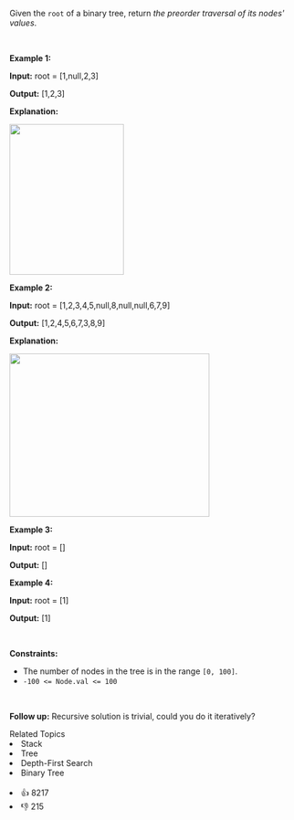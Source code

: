 <p>Given the <code>root</code> of a binary tree, return <em>the preorder traversal of its nodes' values</em>.</p>

<p>&nbsp;</p> 
<p><strong class="example">Example 1:</strong></p>

<div class="example-block"> 
 <p><strong>Input:</strong> <span class="example-io">root = [1,null,2,3]</span></p> 
</div>

<p><strong>Output:</strong> <span class="example-io">[1,2,3]</span></p>

<p><strong>Explanation:</strong></p>

<p><img alt="" src="https://assets.leetcode.com/uploads/2024/08/29/screenshot-2024-08-29-202743.png" style="width: 200px; height: 264px;" /></p>

<p><strong class="example">Example 2:</strong></p>

<div class="example-block"> 
 <p><strong>Input:</strong> <span class="example-io">root = [1,2,3,4,5,null,8,null,null,6,7,9]</span></p> 
</div>

<p><strong>Output:</strong> <span class="example-io">[1,2,4,5,6,7,3,8,9]</span></p>

<p><strong>Explanation:</strong></p>

<p><img alt="" src="https://assets.leetcode.com/uploads/2024/08/29/tree_2.png" style="width: 350px; height: 286px;" /></p>

<p><strong class="example">Example 3:</strong></p>

<div class="example-block"> 
 <p><strong>Input:</strong> <span class="example-io">root = []</span></p> 
</div>

<p><strong>Output:</strong> <span class="example-io">[]</span></p>

<p><strong class="example">Example 4:</strong></p>

<div class="example-block"> 
 <p><strong>Input:</strong> <span class="example-io">root = [1]</span></p> 
</div>

<p><strong>Output:</strong> <span class="example-io">[1]</span></p>

<p>&nbsp;</p> 
<p><strong>Constraints:</strong></p>

<ul> 
 <li>The number of nodes in the tree is in the range <code>[0, 100]</code>.</li> 
 <li><code>-100 &lt;= Node.val &lt;= 100</code></li> 
</ul>

<p>&nbsp;</p> 
<p><strong>Follow up:</strong> Recursive solution is trivial, could you do it iteratively?</p>

<div><div>Related Topics</div><div><li>Stack</li><li>Tree</li><li>Depth-First Search</li><li>Binary Tree</li></div></div><br><div><li>👍 8217</li><li>👎 215</li></div>